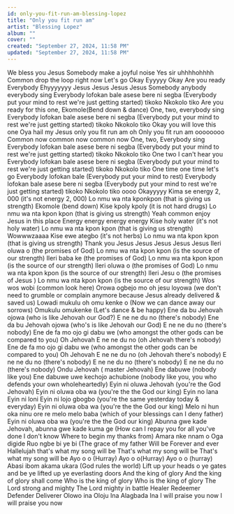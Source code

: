```yaml
---
id: only-you-fit-run-am-blessing-lopez
title: "Only you fit run am"
artist: "Blessing Lopez"
album: ""
cover: ""
created: "September 27, 2024, 11:58 PM"
updated: "September 27, 2024, 11:58 PM"
---
```


We bless you Jesus
Somebody make a joyful noise
Yes sir uhhhhohhhh
Common drop the loop right now
Let's go
Okay
Eyyyyy
Okay
Are you ready
Everybody
Ehyyyyyyy
Jesus Jesus Jesus Jesus
Somebody anybody everybody sing
Everybody lofokan bale asese bere ni segba (Everybody put your mind to rest we're just getting started) tikoko Nkokolo tiko
Are you ready for this one, Ekomole(Bend down & dance)
One, two, everybody sing
Everybody lofokan bale asese bere ni segba (Everybody put your mind to rest we're just getting started) tikoko Nkokolo tiko
Okay you will love this one
Oya hail my Jesus only you fit run am oh
Only you fit run am oooooooo
Common now common now common now
One, two, Everybody sing
Everybody lofokan bale asese bere ni segba (Everybody put your mind to rest we're just getting started) tikoko Nkokolo tiko
One two I can't hear you
Everybody lofokan bale asese bere ni segba (Everybody put your mind to rest we're just getting started) tikoko Nkokolo tiko
One time one time let's go
Everybody lofokan bale (Everybody put your mind to rest)
Everybody lofokan bale asese bere ni segba (Everybody put your mind to rest we're just getting started) tikoko Nkokolo tiko oooo
Okayyyyy
Kima se energy 2, 000 (it's not energy 2, 000)
Lo nmu wa nta kponkpon (that is giving us strength)
Ekomole (bend down)
Kise kpoly kpoly (it is not hard drugs)
Lo nmu wa nta kpon kpon (that is giving us strength)
Yeah
common enjoy Jesus in this place
Energy energy energy energy
Kise holy water (it's not holy water)
Lo nmu wa nta kpon kpon (that is giving us strength)
Wowwwzaaaa
Kise ewe ategbo (it's not herbs)
Lo nmu wa nta kpon kpon (that is giving us strength)
Thank you Jesus
Jesus Jesus Jesus Jesus
Ileri oluwa o (the promises of God)
Lo nmu wa nta kpon kpon (is the source of our strength)
Ileri baba ke (the promises of God)
Lo nmu wa nta kpon kpon (is the source of our strength)
Ileri oluwa o (the promises of God)
Lo nmu wa nta kpon kpon (is the source of our strength)
Ileri Jesu o (the promises of Jesus )
Lo nmu wa nta kpon kpon (is the source of our strength)
Wos wos wobi (common look here)
Orowa ogbejo mo oh jesu loyowa (we don't need to grumble or complain anymore because Jesus already delivered & saved us)
Lowadi mukulu oh omu kenke o (Now we can dance away our sorrows)
Omukulu omukenke (Let's dance & be happy)
Ene da bu Jehovah ojowa (who is like Jehovah our God?)
E ne ne du no (there's nobody)
Ene da bu Jehovah ojowa (who's is like Jehovah our God)
E ne ne du no (there's nobody)
Ene de fa mo ojo gi dabu we (who amongst the other gods can be compared to you)
Oh Jehovah E ne ne du no (oh Jehovah there's nobody)
Ene de fa mo ojo gi dabu we (who amongst the other gods can be compared to you)
Oh Jehovah E ne ne du no (oh Jehovah there's nobody)
E ne ne du no (there's nobody)
E ne ne du no (there's nobody)
E ne ne du no (there's nobody)
Ondu Jehovah ( master Jehovah)
Ene dabuwe (nobody like you)
Ene dabuwe uwe kechojo achubione (nobody like you, you who defends your own wholeheartedly)
Eyin ni oluwa Jehovah (you're the God Jehovah)
Eyin ni oluwa oba wa (you're the the God our king)
Eyin no lana Eyin ni loni Eyin ni lojo gbogbo (you're the same yesterday today & everyday)
Eyin ni oluwa oba wa (you're the the God our king)
Melo ni hun oka ninu ore re melo melo baba (which of your blessings can I deny father)
Eyin ni oluwa oba wa (you're the the God our king)
Abunna gwe kade Jehovah, abunna gwe kade kuma ge (How can I repay you for all you've done I don't know Where to begin my thanks from)
Amara nke nnam o
Oga digide
Ruo ngbe bi ye bi (The grace of my father
Will be
Forever and ever
Hallelujah that's what my song will be
That's what my song will be
That's what my song will be
Ayo o o (Hurray)
Ayo o o(Hurray)
Ayo o o (hurray)
Abasi ibom akama ukara (God rules the world)
Lift up your heads o ye gates and be ye lifted up ye everlasting doors
And the king of glory
And the king of glory shall come
Who is the king of glory
Who is the king of glory
The Lord strong and mighty
The Lord mighty in battle
Healer Redeemer
Defender Deliverer
Olowo ina
Oloju Ina
Alagbada Ina
I will praise you now
I will praise you now